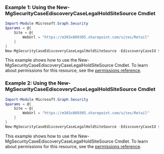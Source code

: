 ### Example 1: Using the New-MgSecurityCaseEdiscoveryCaseLegalHoldSiteSource Cmdlet
```powershell
Import-Module Microsoft.Graph.Security
$params = @{
	Site = @{
		WebUrl = "https://m365x809305.sharepoint.com/sites/Retail"
	}
}
New-MgSecurityCaseEdiscoveryCaseLegalHoldSiteSource -EdiscoveryCaseId $ediscoveryCaseId -EdiscoveryHoldPolicyId $ediscoveryHoldPolicyId -BodyParameter $params
```
This example shows how to use the New-MgSecurityCaseEdiscoveryCaseLegalHoldSiteSource Cmdlet.
To learn about permissions for this resource, see the [permissions reference](/graph/permissions-reference).
### Example 2: Using the New-MgSecurityCaseEdiscoveryCaseLegalHoldSiteSource Cmdlet
```powershell
Import-Module Microsoft.Graph.Security
$params = @{
	Site = @{
		WebUrl = "https://m365x809305.sharepoint.com/sites/Retail"
	}
}
New-MgSecurityCaseEdiscoveryCaseLegalHoldSiteSource -EdiscoveryCaseId $ediscoveryCaseId -EdiscoveryHoldPolicyId $ediscoveryHoldPolicyId -BodyParameter $params
```
This example shows how to use the New-MgSecurityCaseEdiscoveryCaseLegalHoldSiteSource Cmdlet.
To learn about permissions for this resource, see the [permissions reference](/graph/permissions-reference).

